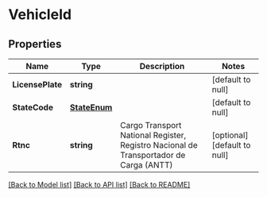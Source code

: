 # VehicleId

## Properties
Name | Type | Description | Notes
------------ | ------------- | ------------- | -------------
**LicensePlate** | **string** |  | [default to null]
**StateCode** | [**StateEnum**](StateEnum.md) |  | [default to null]
**Rtnc** | **string** | Cargo Transport National Register, Registro Nacional de Transportador de Carga (ANTT) | [optional] [default to null]

[[Back to Model list]](../README.md#documentation-for-models) [[Back to API list]](../README.md#documentation-for-api-endpoints) [[Back to README]](../README.md)


